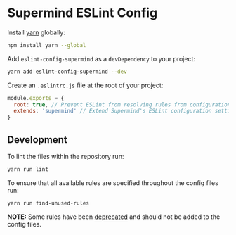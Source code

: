 # Supermind ESLint Config

Install [yarn](https://yarnpkg.com/) globally:

```bash
npm install yarn --global
```

Add `eslint-config-supermind` as a `devDependency` to your project:

```bash
yarn add eslint-config-supermind --dev
```

Create an `.eslintrc.js` file at the root of your project:

```js
module.exports = {
  root: true, // Prevent ESLint from resolving rules from configuration above this file
  extends: 'supermind' // Extend Supermind's ESLint configuration settings and rules
}
```

## Development

To lint the files within the repository run:

```bash
yarn run lint
```

To ensure that all available rules are specified throughout the config files run:

```bash
yarn run find-unused-rules
```

**NOTE:** Some rules have been [deprecated](deprecated.js) and should not be added to the config files.
